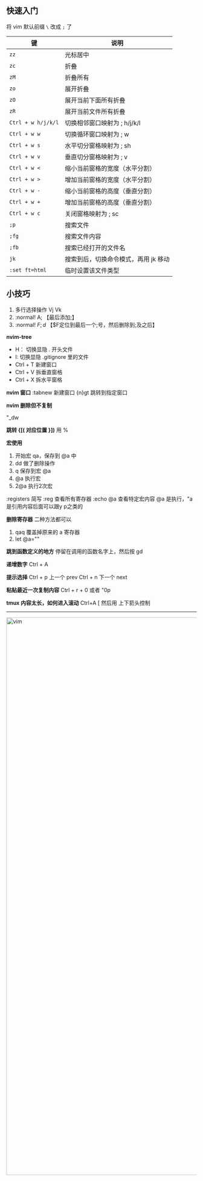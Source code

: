 ## 快速入门

将 vim 默认前缀 `\` 改成  `;` 了


| 键           | 说明                                    |
| ------------ | --------------------------------------- |
| `zz`        | 光标居中 |
| `zc`        | 折叠 |
| `zM`      | 折叠所有                        |
| `zo`        | 展开折叠                              |
| `zO`      | 展开当前下面所有折叠                        |
| `zR`      | 展开当前文件所有折叠                        |
| `Ctrl + w h/j/k/l`      | 切换相邻窗口映射为  ; h/j/k/l                      |
| `Ctrl + w w`      | 切换循环窗口映射为 ; w                        |
| `Ctrl + w s`      | 水平切分窗格映射为 ; sh                      |
| `Ctrl + w v`      | 垂直切分窗格映射为 ; v                        |
| `Ctrl + w <`      | 缩小当前窗格的宽度（水平分割）                        |
| `Ctrl + w >`      | 增加当前窗格的宽度（水平分割）                        |
| `Ctrl + w -`      | 缩小当前窗格的高度（垂直分割）                       |
| `Ctrl + w +`      | 增加当前窗格的高度（垂直分割）                       |
| `Ctrl + w c`      | 关闭窗格映射为   ; sc                     |
| `;p`      | 搜索文件                    |
| `;fg`      | 搜索文件内容                    |
| `;fb`      | 搜索已经打开的文件名                    |
| `jk`      | 搜索到后，切换命令模式，再用 jk 移动                    |
| `:set ft=html`      | 临时设置该文件类型                   |


## 小技巧

1. 多行选择操作 Vj Vk
2. :normal! A; 【最后添加;】
3. :normal! $F;d$ 【$F定位到最后一个;号，然后删除到;及之后】

**nvim-tree**

- H： 切换显隐 . 开头文件
- I: 切换显隐 .gitignore 里的文件
- Ctrl + T 新建窗口
- Ctrl + V 拆垂直窗格
- Ctrl + X 拆水平窗格

**nvim 窗口**
:tabnew 新建窗口
{n}gt 跳转到指定窗口

**nvim 删除但不复制**

"_dw

**跳转 {[( 对应位置  }])**
用 %

**宏使用**
1. 开始宏 qa，保存到 @a 中
2. dd 做了删除操作
3. q  保存到宏 @a
4. @a 执行宏
5. 2@a 执行2次宏

:registers 简写  :reg 查看所有寄存器
:echo @a 查看特定宏内容
@a 是执行，"a 是引用内容后面可以跟y p之类的

**删除寄存器**
二种方法都可以
1. qaq 覆盖掉原来的 a 寄存器
2. let @a=""

**跳到函数定义的地方**
停留在调用的函数名字上，然后按 gd

**递增数字**
Ctrl + A

**提示选择**
Ctrl + p 上一个 prev
Ctrl + n 下一个 next

**粘贴最近一次复制内容**
Ctrl + r + 0 或者  "0p


**tmux 内容太长，如何进入滚动**
Ctrl+A [ 然后用 上下箭头控制

---

<img width="1474" alt="vim" src="https://user-images.githubusercontent.com/26001948/235313374-13e3cc83-2ad0-40cf-8366-592dbebc26ab.png">

